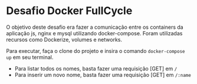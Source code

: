 # Desafio Docker FullCycle

O objetivo deste desafio era fazer a comunicação entre os containers da aplicação js, nginx e mysql utilizando docker-compose.
Foram utilizadas recursos como Dockerize, volumes e networks.

Para executar, faça o clone do projeto e insira o comando ```docker-compose up``` em seu terminal.

- Para listar todos os nomes, basta fazer uma requisição [GET] em ```/```
- Para inserir um novo nome, basta fazer uma requisição [GET] em ```/:name```
